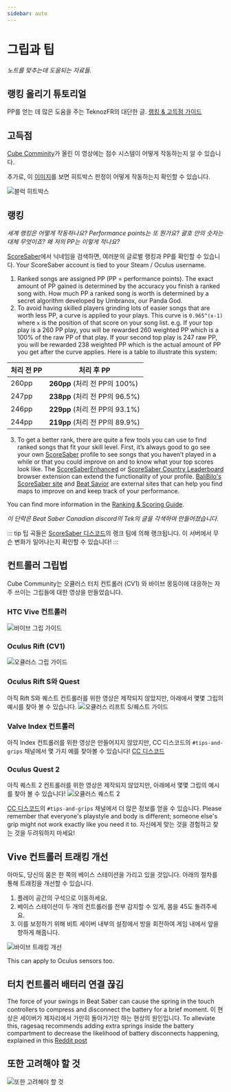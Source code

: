 ```yaml
---
sidebar: auto
---
```


# 그립과 팁
_노트를 맞추는데 도움되는 자료들._

## 랭킹 올리기 튜토리얼
PP를 얻는 데 많은 도움을 주는 TeknozFR의 대단한 글. [랭킹 & 고득점 가이드](./ranking-guide)

## 고득점
[Cube Comminity](https://www.youtube.com/channel/UCdG9zS8jVcQIKl7plwWXUkg)가 올린 이 영상에는 점수 시스템이 어떻게 작동하는지 알 수 있습니다.

<YouTube url='https://www.youtube.com/watch?v=rVbXCGddspA' />

추가로, 이 [이미지](https://twitter.com/Split82/status/979365834324889600)를 보면 히트박스 판정이 어떻게 작동하는지 확인할 수 있습니다.

![블럭 히트박스](~@images/mapping/hitbox-from-split.jpg)

## 랭킹
*세계 랭킹은 어떻게 작동하나요? Performance points는 또 뭔가요? 괄호 안의 숫자는 대체 무엇이죠? 왜 저의 PP는 이렇게 적나요?*

[ScoreSaber](https://scoresaber.com/global)에서 닉네임을 검색하면, 여러분의 글로벌 랭킹과 PP를 확인할 수 있습니다. Your ScoreSaber account is tied to your Steam / Oculus username.

1. Ranked songs are assigned PP (PP = performance points). The exact amount of PP gained is determined by the accuracy you finish a ranked song with. How much PP a ranked song is worth is determined by a secret algorithm developed by Umbranox, our Panda God.
2. To avoid having skilled players grinding lots of easier songs that are worth less PP, a curve is applied to your plays. This curve is `0.965^(x-1)` where `x` is the position of that score on your song list. e.g. If your top play is a 260 PP play, you will be rewarded 260 weighted PP which is a 100% of the raw PP of that play. If your second top play is 247 raw PP, you will be rewarded 238 weighted PP which is the actual amount of PP you get after the curve applies. Here is a table to illustrate this system:

| 처리 전 PP | 처리 후 PP                    |
| ------- | -------------------------- |
| 260pp   | **260pp** (처리 전 PP의 100%)  |
| 247pp   | **238pp** (처리 전 PP의 96.5%) |
| 246pp   | **229pp** (처리 전 PP의 93.1%) |
| 244pp   | **219pp** (처리 전 PP의 89.9%) |

3. To get a better rank, there are quite a few tools you can use to find ranked songs that fit your skill level. First, it’s always good to go see your own [ScoreSaber](https://scoresaber.com/global) profile to see songs that you haven’t played in a while or that you could improve on and to know what your top scores look like. The [ScoreSaberEnhanced](https://github.com/Splamy/ScoreSaberEnhanced#readme) or [ScoreSaber Country Leaderboard](https://github.com/motzel/ScoreSaberCountryLeaderboard#readme) browser extension can extend the functionality of your profile. [BaliBilo's ScoreSaber site](https://scoresaber.balibalo.xyz/peepee) and [Beat Savior](https://www.beatsavior.io/) are external sites that can help you find maps to improve on and keep track of your performance.

You can find more information in the [Ranking & Scoring Guide](./ranking-guide.md).

*이 단락은 Beat Saber Canadian discord의 Tek의 글을 각색하여 만들어졌습니다.*

::: tip 팁 곡들은 [ScoreSaber 디스코드](https://discord.gg/WpuDMwU)의 랭크 팀에 의해 랭크됩니다. 이 서버에서 무슨 변화가 일어나는지 확인할 수 있습니다! :::

## 컨트롤러 그립법
Cube Community는 오큘러스 터치 컨트롤러 (CV1) 와 바이브 몽둥이에 대응하는 자주 쓰이는 그립들에 대한 영상을 만들었습니다.

### HTC Vive 컨트롤러
<YouTube url='https://www.youtube.com/watch?v=G7x_wb7RrgU' />

![바이브 그립 가이드](~@images/grips-and-tricks/vive-grips-guide.jpg)

### Oculus Rift (CV1)
<YouTube url='https://www.youtube.com/watch?v=XFt90q69aEA' />

![오큘러스 그립 가이드](~@images/grips-and-tricks/oculus-grips-guide.jpg)

### Oculus Rift S와 Quest
아직 Rift S와 퀘스트 컨트롤러를 위한 영상은 제작되지 않았지만, 아래에서 몇몇 그립의 예시를 찾아 볼 수 있습니다. ![오큘러스 리프트 S/퀘스트 가이드](~@images/grips-and-tricks/touch2-grips.jpg)

### Valve Index 컨트롤러
아직 Index 컨트롤러를 위한 영상은 만들어지지 않았지만, CC 디스코드의 `#tips-and-grips` 채널에서 몇 가지 예를 찾아볼 수 있습니다! [CC 디스코드](https://discord.gg/dwe8mbC)

### Oculus Quest 2
아직 퀘스트 2 컨트롤러를 위한 영상은 제작되지 않았지만, 아래에서 몇몇 그립의 예시를 찾아 볼 수 있습니다! ![오큘러스 퀘스트 2](~@images/grips-and-tricks/touch3-grips.jpg)

[CC 디스코드](https://discord.gg/dwe8mbC)의 `#tips-and-grips` 채널에서 더 많은 정보를 얻을 수 있습니다. Please remember that everyone's playstyle and body is different; someone else's grip might not work exactly like you need it to. 자신에게 맞는 것을 경험하고 찾는 것을 두려워하지 마세요!

## Vive 컨트롤러 트래킹 개선
아마도, 당신의 몸은 한 쪽의 베이스 스테이션을 가리고 있을 것입니다. 아래의 절차를 통해 트래킹을 개선할 수 있습니다.

1. 플레이 공간의 구석으로 이동하세요.
2. 베이스 스테이션이 두 개의 컨트롤러를 전부 감지할 수 있게, 몸을 45도 돌려주세요.
3. 이를 보정하기 위해 비트 세이버 내부의 설정에서 방을 회전하여 게임 내에서 앞을 향하게 해줍니다.

![바이브 트래킹 개선](~@images/grips-and-tricks/vive-tracking-help.gif)

This can apply to Oculus sensors too.

## 터치 컨트롤러 배터리 연결 끊김
The force of your swings in Beat Saber can cause the spring in the touch controllers to compress and disconnect the battery for a brief moment. 이 현상은 세이버가 제자리에서 가만히 돌아가기만 하는 현상의 원인입니다. To alleviate this, ragesaq recommends adding extra springs inside the battery compartment to decrease the likelihood of battery disconnects happening, explained in this [Reddit post](https://www.reddit.com/r/oculus/comments/a2h7o4/psa_adding_an_additional_spring_to_the_battery/?st=JR9Q7OEZ&sh=a7a3d091)

## 또한 고려해야 할 것
![또한 고려해야 할 것](~@images/grips-and-tricks/allow-adequate-room-around-you-during-game-play-put-on-27689465.png)

